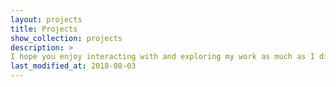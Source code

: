 ```yaml
---
layout: projects
title: Projects
show_collection: projects
description: >
I hope you enjoy interacting with and exploring my work as much as I did creating it!
last_modified_at: 2018-08-03
---
```

